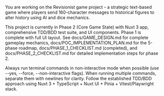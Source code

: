 You are working on the Revisionist game project - a strategic text-based game where players send 160-character messages to historical figures to alter history using AI and dice mechanics.

This project is currently in Phase 2 (Core Game State) with Nuxt 3 app, comprehensive TDD/BDD test suite, and UI components. Phase 1 is complete with full UI layout. See docs/GAME_DESIGN.md for complete gameplay mechanics, docs/POC_IMPLEMENTATION_PLAN.md for the 5-phase roadmap, docs/PHASE_1_CHECKLIST.md (completed), and docs/PHASE_2_CHECKLIST.md for detailed implementation steps for phase 2.

Always run terminal commands in non-interactive mode when possible (use --yes, --force, --non-interactive flags). When running multiple commands, separate them with newlines for clarity. Follow the established TDD/BDD approach using Nuxt 3 + TypeScript + Nuxt UI + Pinia + Vitest/Playwright stack.